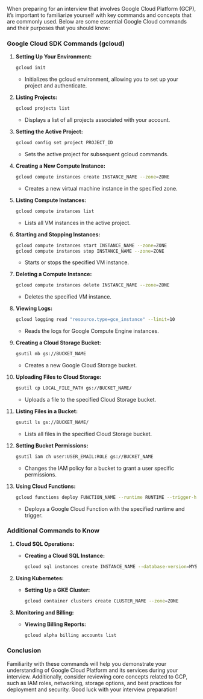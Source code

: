 When preparing for an interview that involves Google Cloud Platform (GCP), it’s important to familiarize yourself with key commands and concepts that are commonly used. Below are some essential Google Cloud commands and their purposes that you should know:

### Google Cloud SDK Commands (gcloud)

1. **Setting Up Your Environment:**
   ```bash
   gcloud init
   ```
   - Initializes the gcloud environment, allowing you to set up your project and authenticate.

2. **Listing Projects:**
   ```bash
   gcloud projects list
   ```
   - Displays a list of all projects associated with your account.

3. **Setting the Active Project:**
   ```bash
   gcloud config set project PROJECT_ID
   ```
   - Sets the active project for subsequent gcloud commands.

4. **Creating a New Compute Instance:**
   ```bash
   gcloud compute instances create INSTANCE_NAME --zone=ZONE
   ```
   - Creates a new virtual machine instance in the specified zone.

5. **Listing Compute Instances:**
   ```bash
   gcloud compute instances list
   ```
   - Lists all VM instances in the active project.

6. **Starting and Stopping Instances:**
   ```bash
   gcloud compute instances start INSTANCE_NAME --zone=ZONE
   gcloud compute instances stop INSTANCE_NAME --zone=ZONE
   ```
   - Starts or stops the specified VM instance.

7. **Deleting a Compute Instance:**
   ```bash
   gcloud compute instances delete INSTANCE_NAME --zone=ZONE
   ```
   - Deletes the specified VM instance.

8. **Viewing Logs:**
   ```bash
   gcloud logging read "resource.type=gce_instance" --limit=10
   ```
   - Reads the logs for Google Compute Engine instances.

9. **Creating a Cloud Storage Bucket:**
   ```bash
   gsutil mb gs://BUCKET_NAME
   ```
   - Creates a new Google Cloud Storage bucket.

10. **Uploading Files to Cloud Storage:**
    ```bash
    gsutil cp LOCAL_FILE_PATH gs://BUCKET_NAME/
    ```
    - Uploads a file to the specified Cloud Storage bucket.

11. **Listing Files in a Bucket:**
    ```bash
    gsutil ls gs://BUCKET_NAME/
    ```
    - Lists all files in the specified Cloud Storage bucket.

12. **Setting Bucket Permissions:**
    ```bash
    gsutil iam ch user:USER_EMAIL:ROLE gs://BUCKET_NAME
    ```
    - Changes the IAM policy for a bucket to grant a user specific permissions.

13. **Using Cloud Functions:**
    ```bash
    gcloud functions deploy FUNCTION_NAME --runtime RUNTIME --trigger-http
    ```
    - Deploys a Google Cloud Function with the specified runtime and trigger.

### Additional Commands to Know

1. **Cloud SQL Operations:**
   - **Creating a Cloud SQL Instance:**
     ```bash
     gcloud sql instances create INSTANCE_NAME --database-version=MYSQL_5_7 --region=REGION
     ```

2. **Using Kubernetes:**
   - **Setting Up a GKE Cluster:**
     ```bash
     gcloud container clusters create CLUSTER_NAME --zone=ZONE
     ```

3. **Monitoring and Billing:**
   - **Viewing Billing Reports:**
     ```bash
     gcloud alpha billing accounts list
     ```

### Conclusion
Familiarity with these commands will help you demonstrate your understanding of Google Cloud Platform and its services during your interview. Additionally, consider reviewing core concepts related to GCP, such as IAM roles, networking, storage options, and best practices for deployment and security. Good luck with your interview preparation!